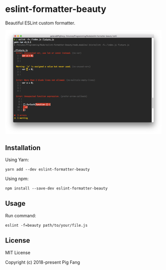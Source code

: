 # eslint-formatter-beauty

Beautiful ESLint custom formatter.

![](screenshot.png)

## Installation

Using Yarn:

```
yarn add --dev eslint-formatter-beauty
```

Using npm:

```
npm install --save-dev eslint-formatter-beauty
```

## Usage

Run command:

```
eslint -f=beauty path/to/your/file.js
```

## License

MIT License

Copyright (c) 2018-present Pig Fang
